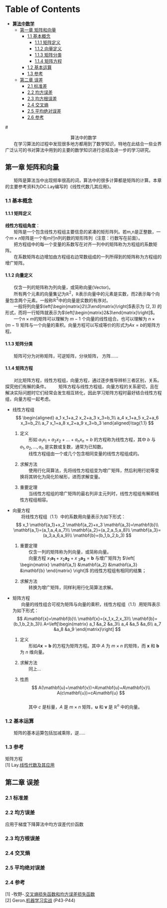 Table of Contents
=================

* **[算法中数学](#算法中的数学)**
   * [第一章 矩阵和向量](#1-矩阵和向量)  
       * [1.1 基本概念](#11-基本概念) 
           * [1.1.1 矩阵定义](#111-矩阵定义)
           * [1.1.2 向量定义](#112-向量定义)  
           * [1.1.3 矩阵分类](#113-矩阵分类)
           * [1.1.4 矩阵方程](#114-矩阵方程) 
       * [1.2 基本运算](#12-基本运算)
       * [1.3 参考](#13-矩阵参考)
   * [第二章 误差](#2-误差)
       * [2.1 标准差](#21-标准差)
       * [2.2 均方误差](#22-均方误差)
       * [2.3 均方根误差](#23-均方根误差)
       * [2.4 交叉熵](#24-交叉熵)
       * [2,5 平均绝对误差](#25-平均绝对误差)
       * [2.6 参考](#26-误差参考)   
 
#<center><div id='算法中的数学'>算法中的数学</div></center>
&nbsp;&nbsp;&nbsp;&nbsp;&nbsp;&nbsp;&nbsp;在学习算法的过程中发现很多地方都用到了数学知识，特地在此结合一些业界广泛认可的书对算法中用到的主要的数学知识进行总结及进一步的学习研究。
## <div id="1-矩阵和向量">第一章 矩阵和向量</div>
&nbsp;&nbsp;&nbsp;&nbsp;&nbsp;&nbsp;&nbsp;矩阵是算法当中出现频率很高的词，算法中的很多计算都是矩阵的计算。本章的主要参考资料为DC.Lay编写的《线性代数几其应用》。
### <div id="11-基本概念">1.1 基本概念</div>  
#### <div id="111-矩阵定义">1.1.1 矩阵定义</div>  
**线性方程组角度**：  
&nbsp;&nbsp;&nbsp;&nbsp;&nbsp;&nbsp;&nbsp;矩阵是一个包含线性方程组主要信息的紧凑的矩形阵列。若m,n是正整数，一个$m \times n$矩阵是一个有m行n列的数的矩形阵列（注意：行数写在前面）。  
&nbsp;&nbsp;&nbsp;&nbsp;&nbsp;&nbsp;&nbsp;把方程组中的每一个变量的系数写在对齐一列中的矩阵称为方程组的系数矩阵。  
&nbsp;&nbsp;&nbsp;&nbsp;&nbsp;&nbsp;&nbsp;在系数矩阵右边增加由方程组右边常数组成的一列所得到的矩阵称为方程组的增广矩阵。

#### <div id="112-向量定义">1.1.2 向量定义</div>
&nbsp;&nbsp;&nbsp;&nbsp;&nbsp;&nbsp;&nbsp;仅含一列的矩阵称为列向量，或简称向量(Vector)。  
&nbsp;&nbsp;&nbsp;&nbsp;&nbsp;&nbsp;&nbsp;所有两个元素的向量集记为$\mathbb{R}^2$，$\mathbb{R}$表示向量中的元素是实数，而2表示每个向量包含两个元素。一般称$\mathbb{R}^2$中的向量是实数的有序对。  
&nbsp;&nbsp;&nbsp;&nbsp;&nbsp;&nbsp;&nbsp;一般将列向量$\left[\begin{matrix}2\\3\end{matrix}\right]$表示为 $(2,3)$ 的形式，而将一行矩阵就表示为$\left[\begin{matrix}2&3\end{matrix}\right]$。  
&nbsp;&nbsp;&nbsp;&nbsp;&nbsp;&nbsp;&nbsp;一个$n\times m$的矩阵可以理解为 $m-1$ 个向量的线性组合。也可以理解为 $n\times(m-1)$ 矩阵与一个向量的乘积。向量方程可以写成等价的形式为$Ax=b$的矩阵方程。
#### <div id="113-矩阵分类">1.1.3 矩阵分类</div>  
&nbsp;&nbsp;&nbsp;&nbsp;&nbsp;&nbsp;&nbsp;矩阵可分为对称矩阵，可逆矩阵，分块矩阵， 方阵......  

#### <div id="114-矩阵方程">1.1.4 矩阵方程</div>
&nbsp;&nbsp;&nbsp;&nbsp;&nbsp;&nbsp;&nbsp;对比矩阵方程，线性方程组，向量方程，通过逐步推导辨析三者区别，关系。探究他们有解的条件。
&nbsp;&nbsp;&nbsp;&nbsp;&nbsp;&nbsp;&nbsp;矩阵方程与线性方程组，向量方程的关系密切，且在解决实际问题时它们经常会发生相互转化，因此学习矩阵方程时最好结合线性方程组，向量方程一起考虑。

+ 线性方程组
$$
\begin{aligned}
a_1 x_1+a_2 x_2+a_3 x_3=b_1\\
a_4 x_1+a_5 x_2+a_6 x_3=b_2\\
a_7 x_1+a_8 x_2+a_9 x_3=b_3
\end{aligned}\tag{1.1}
$$    
  1. 定义   
&nbsp;&nbsp;&nbsp;&nbsp;&nbsp;&nbsp;&nbsp;形如 $a_1 x_1+a_2 x_2+\dots+a_n x_n=b$ 的方程称为线性方程，其中 $b$ 与 $a_1,a_2,\dots,a_n$ 是实数或复数，通常为已知数。  
&nbsp;&nbsp;&nbsp;&nbsp;&nbsp;&nbsp;&nbsp;线性方程组由一个或几个包含相同变量的线性方程组成的。  

  2. 求解方法  
&nbsp;&nbsp;&nbsp;&nbsp;&nbsp;&nbsp;&nbsp;使用行化简算法，先将线性方程组变为增广矩阵，然后利用行初等变换将其转化为简化阶梯形，进而求解变量。  

  3. 重要定理  
&nbsp;&nbsp;&nbsp;&nbsp;&nbsp;&nbsp;&nbsp;当线性方程组的增广矩阵的最右列非主元列时，线性方程组有解即线性方程组相容。  

+ 向量方程  
&nbsp;&nbsp;&nbsp;&nbsp;&nbsp;&nbsp;&nbsp;将线性方程组（1.1）中的系数用向量表示为如下形式：  
$$
x_1 \mathbf{a_1}+x_2 \mathbf{a_2}+x_3 \mathbf{a_3}=\mathbf{b}\\
\mathbf{a_1}=(a_1,a_4,a_7)\\
\mathbf{a_2}=(a_2,a_5,a_8)\\
\mathbf{a_3}=(a_3,a_6,a_9)\\
\mathbf{b}=(b_1,b_2,b_3)
$$  
  1. 重要定理  
&nbsp;&nbsp;&nbsp;&nbsp;&nbsp;&nbsp;&nbsp;仅含一列的矩阵称为列向量，或简称向量。  
&nbsp;&nbsp;&nbsp;&nbsp;&nbsp;&nbsp;&nbsp;向量方程 $x_1 \mathbf{a_1}+x_2 \mathbf{a_2}+x~_3 \mathbf{a_3}=\mathbf{b}$ 与增广矩阵为
$\left[
\begin{matrix}
   \mathbf{a_1} &\mathbf{a_2} &\mathbf{a_3} &\mathbf{b}
  \end{matrix} 
\right]$
的线性方程组有相同的结集；  
  
  2. 求解方法  
&nbsp;&nbsp;&nbsp;&nbsp;&nbsp;&nbsp;&nbsp;转换为增广矩阵，同样利用行化简算法求解。  
  
+ 矩阵方程  
&nbsp;&nbsp;&nbsp;&nbsp;&nbsp;&nbsp;&nbsp;向量的线性组合可视为矩阵与向量的乘积，线性方程组（1.1）用矩阵表示为如下形式：  
$$
A\mathbf{x}=\mathbf{b}\\
\mathbf{x}=(x_1,x_2,x_3)\\
\mathbf{b}=(b_1,b_2,b_3)\\
A=\left[\begin{matrix} a_1 &a_2 &a_3\\ a_4 &a_5 &a_6\\ a_7 &a_8 &a_9 \end{matrix}\right]
$$  
  1. 定义  
&nbsp;&nbsp;&nbsp;&nbsp;&nbsp;&nbsp;&nbsp;形如$A\mathbf{x}=\mathbf{b}$ 的方程为矩阵方程。其中 $A$ 为 $m\times n$ 的矩阵，而 $\mathbf{x}$ 和 $\mathbf{b}$ 为 $n$ 维向量。  
  
  2. 求解方法  
&nbsp;&nbsp;&nbsp;&nbsp;&nbsp;&nbsp;&nbsp;同上$\dots$
  
  3. 性质  
$$
A(\mathbf{u}+\mathbf{v})=A\mathbf{u}+A\mathbf{v}\\
A(c\mathbf{u})=cA\mathbf{u}
$$  
&nbsp;&nbsp;&nbsp;&nbsp;&nbsp;&nbsp;&nbsp;其中 $c$ 是标量，$A$ 是 $m\times n$ 矩阵，$\mathbf{u}$ 和 $\mathbf{v}$ 是 $\mathbb{R}^n$ 中的向量。  

### <div id="12-基本运算">1.2 基本运算</div>  
&nbsp;&nbsp;&nbsp;&nbsp;&nbsp;&nbsp;&nbsp;矩阵的基本运算包括加减乘除，逆.....
   

### <div id='13-矩阵参考'>1.3 参考</div> 
矩阵方程  
[1] Lay.[线性代数及其应用](https://github.com/Roggu123/Algorithm/blob/master/Book/《线性代数及其应用》中文PDF_第4版_英文PDF_第5版_习题指导.rar) 

## <div id="2-误差">第二章 误差</div>  
### <div id="21-标准差">2.1 标准差</div>  

### <div id="22-均方误差">2.2 均方误差</div>
应用于梯度下降算法中均方误差代价函数  

### <div id="23-均方根误差">2.3 均方根误差</div>  

### <div id="24-交叉熵">2.4 交叉熵</div>  
  
### <div id="25-平均绝对误差">2.5 平均绝对误差</div>  

### <div id="26-误差参考">2.4 参考</div>  
[1] -牧野-.[交叉熵损失函数和均方误差损失函数](https://blog.csdn.net/dcrmg/article/details/80010342)  
[2] Geron.[机器学习实战]() (P43-P44)
 

